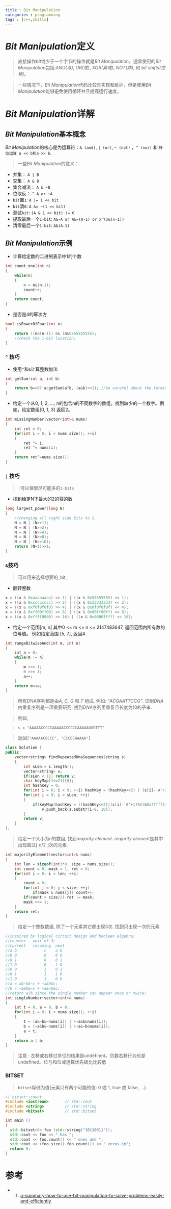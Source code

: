```yaml
---
title : Bit Manipulation
categories : programming
tags : [c++,skills]
---
```


# *Bit Manipulation*定义

> 直接操作*bit*或少于一个字节的操作就是*Bit Manipulation*。通常使用的*Bit Manipulation*包括:_AND(与)_, _OR(或)_, _XOR(异或)_, _NOT(非)_, 和 _bit shifts(位移)_。


> 一些情况下，*Bit Manipulation*代码比较难实现和维护，但是使用*Bit Manipulation*能够避免使用循环并且提高运行速度。

# *Bit Manipulation*详解

## *Bit Manipulation*基本概念

*Bit Manipulation*的核心是为运算符：`& (and)`, `| (or)`, `~ (not)` ，`^ (xor)` 和 `移位运算 a << b和a >> b`.

> 一些*Bit Manipulation*的意义：

* 并集： `A | B`
* 交集： `A & B`
* 集合减法： `A & ~B`
* 位取反： `^ A or ~A`
* `bit`置`1`: `A |= 1 << bit`
* `bit`清`0`: `A &= ~(1 << bit)`
* 测试`bit`: `(A & 1 << bit) != 0`
* 提取最后一个`1-bit`: `A&-A or A&~(A-1) or x^(x&(x-1))`
* 清零最后一个`1-bit`: `A&(A-1)`

## *Bit Manipulation*示例

* 计算给定数的二进制表示中1的个数

```cpp
int count_one(int n)
{
    while(n)
    {
        n = n&(n-1);
        count++;
    }
    return count;
}
```

* 是否是4的幂次方

```cpp
bool isPowerOfFour(int n) 
{
    return !(n&(n-1)) && (n&0x55555555);
    //check the 1-bit location;
}
```

### `^` 技巧

* 使用`^`和`&`计算整数加法

```cpp
int getSum(int a, int b) 
{
    return b==0? a:getSum(a^b, (a&b)<<1); //be careful about the terminating condition;
}
```

* 给定一个从0, 1, 2, ..., n的包含n的不同数字的数组，找到缺少的一个数字。例如，给定数组[0, 1, 3] 返回2。

```cpp
int missingNumber(vector<int>& nums) 
{
    int ret = 0;
    for(int i = 0; i < nums.size(); ++i)
    {
        ret ^= i;
        ret ^= nums[i];
    }
    return ret^=nums.size();
}
```

### `|` 技巧

> `|`可以保留尽可能多的`1-bits`

* 找到给定N下最大的2的幂的数

```cpp
long largest_power(long N)
{
    //changing all right side bits to 1.
    N = N | (N>>1);
    N = N | (N>>2);
    N = N | (N>>4);
    N = N | (N>>8);
    N = N | (N>>16);
    return (N+1)>>1;
}
```

### `&`技巧

> 可以用来选择想要的_bit_

* 翻转整数

```cpp
x = ((x & 0xaaaaaaaa) >> 1) | ((x & 0x55555555) << 1);
x = ((x & 0xcccccccc) >> 2) | ((x & 0x33333333) << 2);
x = ((x & 0xf0f0f0f0) >> 4) | ((x & 0x0f0f0f0f) << 4);
x = ((x & 0xff00ff00) >> 8) | ((x & 0x00ff00ff) << 8);
x = ((x & 0xffff0000) >> 16) | ((x & 0x0000ffff) << 16);
```

* 给定一个范围[m, n] 其中0 <= m <= n <= 2147483647, 返回范围内所有数的位与值。 例如给定范围 [5, 7], 返回4.

```cpp
int rangeBitwiseAnd(int m, int n) 
{
    int a = 0;
    while(m != n)
    {
        m >>= 1;
        n >>= 1;
        a++;
    }
    return m<<a; 
}
```

> 所有DNA序列都是由*A, C, G* 和 *T* 组成, 例如: *"ACGAATTCCG"*. 识别*DNA*内重复序列是一项重要研究. 找到*DNA*序列里重复且长度为10的子串.

> 例如,

> `s = "AAAAACCCCCAAAAACCCCCCAAAAAGGGTTT"`

> 返回`["AAAAACCCCC", "CCCCCAAAAA"]`

```cpp
class Solution {
public:
    vector<string> findRepeatedDnaSequences(string s) 
    {
        int sLen = s.length();
        vector<string> v;
        if(sLen < 11) return v;
        char keyMap[1<<21]{0};
        int hashKey = 0;
        for(int i = 0; i < 9; ++i) hashKey = (hashKey<<2) | (s[i]-'A'+1)%5;
        for(int i = 9; i < sLen; ++i)
        {
            if(keyMap[hashKey = ((hashKey<<2)|(s[i]-'A'+1)%5)&0xfffff]++ == 1)
                v.push_back(s.substr(i-9, 10));
        }
        return v;
    }
};
```

> 给定一个大小为n的数组, 找到*majority element*. *majority element*是其中出现超过⌊ n/2 ⌋次的元素.

```cpp
int majorityElement(vector<int>& nums) 
{
    int len = sizeof(int)*8, size = nums.size();
    int count = 0, mask = 1, ret = 0;
    for(int i = 0; i < len; ++i)
    {
        count = 0;
        for(int j = 0; j < size; ++j)
            if(mask & nums[j]) count++;
        if(count > size/2) ret |= mask;
        mask <<= 1;
    }
    return ret;
}
```


> 给定一个整数数组, 除了一个元素其它都出现3次. 找到只出现一次的元素. 

```cpp
//inspired by logical circuit design and boolean algebra;
//counter - unit of 3;
//current   incoming  next
//a b            c    a b
//0 0            0    0 0
//0 1            0    0 1
//1 0            0    1 0
//0 0            1    0 1
//0 1            1    1 0
//1 0            1    0 0
//a = a&~b&~c + ~a&b&c;
//b = ~a&b&~c + ~a&~b&c;
//return a|b since the single number can appear once or twice;
int singleNumber(vector<int>& nums) 
{
    int t = 0, a = 0, b = 0;
    for(int i = 0; i < nums.size(); ++i)
    {
        t = (a&~b&~nums[i]) | (~a&b&nums[i]);
        b = (~a&b&~nums[i]) | (~a&~b&nums[i]);
        a = t;
    }
    return a | b;
}
```

> 注意 : 左移或右移过多位的结果是undefined。负数右移行为也是undefined。位与和位或运算优先级比比较低


### BITSET

> `bitset`存储为值(元素只有两个可能的值: 0 或 1, true 或 false, ...).

```cpp
// bitset::count
#include <iostream>       // std::cout
#include <string>         // std::string
#include <bitset>         // std::bitset

int main ()
{
  std::bitset<8> foo (std::string("10110011"));
  std::cout << foo << " has ";
  std::cout << foo.count() << " ones and ";
  std::cout << (foo.size()-foo.count()) << " zeros.\n";
  return 0;
}
```

# 参考

* 1. [a-summary-how-to-use-bit-manipulation-to-solve-problems-easily-and-efficiently](https://discuss.leetcode.com/topic/50315/a-summary-how-to-use-bit-manipulation-to-solve-problems-easily-and-efficiently)  
